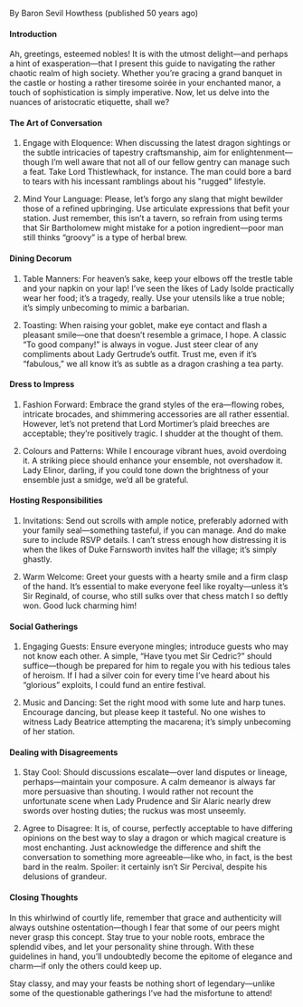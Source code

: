 By Baron Sevil Howthess (published 50 years ago) 

#### Introduction

Ah, greetings, esteemed nobles! It is with the utmost delight—and perhaps a hint of exasperation—that I present this guide to navigating the rather chaotic realm of high society. Whether you’re gracing a grand banquet in the castle or hosting a rather tiresome soirée in your enchanted manor, a touch of sophistication is simply imperative. Now, let us delve into the nuances of aristocratic etiquette, shall we?

#### The Art of Conversation

1. Engage with Eloquence: When discussing the latest dragon sightings or the subtle intricacies of tapestry craftsmanship, aim for enlightenment—though I’m well aware that not all of our fellow gentry can manage such a feat. Take Lord Thistlewhack, for instance. The man could bore a bard to tears with his incessant ramblings about his "rugged" lifestyle.
    
2. Mind Your Language: Please, let’s forgo any slang that might bewilder those of a refined upbringing. Use articulate expressions that befit your station. Just remember, this isn’t a tavern, so refrain from using terms that Sir Bartholomew might mistake for a potion ingredient—poor man still thinks “groovy” is a type of herbal brew.
    

#### Dining Decorum

1. Table Manners: For heaven’s sake, keep your elbows off the trestle table and your napkin on your lap! I’ve seen the likes of Lady Isolde practically wear her food; it’s a tragedy, really. Use your utensils like a true noble; it’s simply unbecoming to mimic a barbarian.
    
2. Toasting: When raising your goblet, make eye contact and flash a pleasant smile—one that doesn’t resemble a grimace, I hope. A classic “To good company!” is always in vogue. Just steer clear of any compliments about Lady Gertrude’s outfit. Trust me, even if it’s “fabulous,” we all know it’s as subtle as a dragon crashing a tea party.
    

#### Dress to Impress

1. Fashion Forward: Embrace the grand styles of the era—flowing robes, intricate brocades, and shimmering accessories are all rather essential. However, let’s not pretend that Lord Mortimer’s plaid breeches are acceptable; they’re positively tragic. I shudder at the thought of them.
    
2. Colours and Patterns: While I encourage vibrant hues, avoid overdoing it. A striking piece should enhance your ensemble, not overshadow it. Lady Elinor, darling, if you could tone down the brightness of your ensemble just a smidge, we’d all be grateful.
    

#### Hosting Responsibilities

1. Invitations: Send out scrolls with ample notice, preferably adorned with your family seal—something tasteful, if you can manage. And do make sure to include RSVP details. I can’t stress enough how distressing it is when the likes of Duke Farnsworth invites half the village; it’s simply ghastly.
    
2. Warm Welcome: Greet your guests with a hearty smile and a firm clasp of the hand. It’s essential to make everyone feel like royalty—unless it’s Sir Reginald, of course, who still sulks over that chess match I so deftly won. Good luck charming him!
    

#### Social Gatherings

1. Engaging Guests: Ensure everyone mingles; introduce guests who may not know each other. A simple, “Have tyou met Sir Cedric?” should suffice—though be prepared for him to regale you with his tedious tales of heroism. If I had a silver coin for every time I’ve heard about his “glorious” exploits, I could fund an entire festival.
    
2. Music and Dancing: Set the right mood with some lute and harp tunes. Encourage dancing, but please keep it tasteful. No one wishes to witness Lady Beatrice attempting the macarena; it’s simply unbecoming of her station.
    

#### Dealing with Disagreements

1. Stay Cool: Should discussions escalate—over land disputes or lineage, perhaps—maintain your composure. A calm demeanor is always far more persuasive than shouting. I would rather not recount the unfortunate scene when Lady Prudence and Sir Alaric nearly drew swords over hosting duties; the ruckus was most unseemly.
    
2. Agree to Disagree: It is, of course, perfectly acceptable to have differing opinions on the best way to slay a dragon or which magical creature is most enchanting. Just acknowledge the difference and shift the conversation to something more agreeable—like who, in fact, is the best bard in the realm. Spoiler: it certainly isn’t Sir Percival, despite his delusions of grandeur.
    

#### Closing Thoughts

In this whirlwind of courtly life, remember that grace and authenticity will always outshine ostentation—though I fear that some of our peers might never grasp this concept. Stay true to your noble roots, embrace the splendid vibes, and let your personality shine through. With these guidelines in hand, you’ll undoubtedly become the epitome of elegance and charm—if only the others could keep up.

Stay classy, and may your feasts be nothing short of legendary—unlike some of the questionable gatherings I’ve had the misfortune to attend!